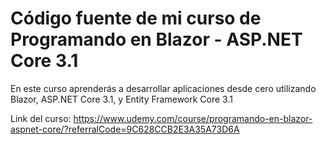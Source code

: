 # Código fuente de mi curso de Programando en Blazor - ASP.NET Core 3.1

En este curso aprenderás a desarrollar aplicaciones desde cero utilizando Blazor, ASP.NET Core 3.1, y Entity Framework Core 3.1

Link del curso: https://www.udemy.com/course/programando-en-blazor-aspnet-core/?referralCode=9C628CCB2E3A35A73D6A
